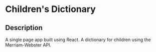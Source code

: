 Children's Dictionary
=====================

## Description
A single page app built using React. A dictionary for children using the Merriam-Webster API.